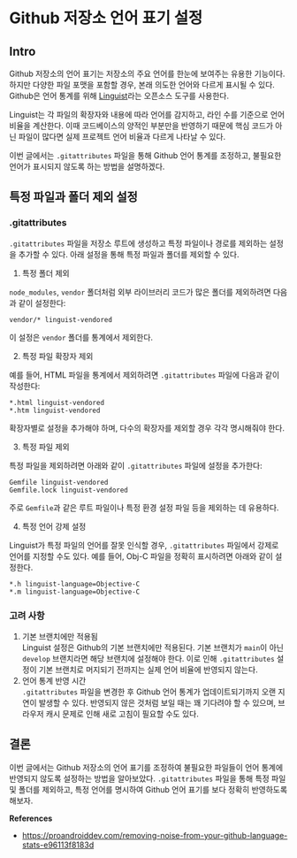 # Github 저장소 언어 표기 설정

## Intro

Github 저장소의 언어 표기는 저장소의 주요 언어를 한눈에 보여주는 유용한 기능이다. 하지만 다양한 파일 포맷을 포함할 경우, 본래 의도한 언어와 다르게 표시될 수 있다. Github은 언어 통계를 위해 [Linguist](https://github.com/github-linguist/linguist)라는 오픈소스 도구를 사용한다. 

Linguist는 각 파일의 확장자와 내용에 따라 언어를 감지하고, 라인 수를 기준으로 언어 비율을 계산한다. 이때 코드베이스의 양적인 부분만을 반영하기 때문에 핵심 코드가 아닌 파일이 많다면 실제 프로젝트 언어 비율과 다르게 나타날 수 있다.

이번 글에서는 `.gitattributes` 파일을 통해 Github 언어 통계를 조정하고, 불필요한 언어가 표시되지 않도록 하는 방법을 설명하겠다.

## 특정 파일과 폴더 제외 설정

### .gitattributes

`.gitattributes` 파일을 저장소 루트에 생성하고 특정 파일이나 경로를 제외하는 설정을 추가할 수 있다. 아래 설정을 통해 특정 파일과 폴더를 제외할 수 있다.

1. 특정 폴더 제외

`node_modules`, `vendor` 폴더처럼 외부 라이브러리 코드가 많은 폴더를 제외하려면 다음과 같이 설정한다:

```text
vendor/* linguist-vendored
```
이 설정은 `vendor` 폴더를 통계에서 제외한다.

2. 특정 파일 확장자 제외  

예를 들어, HTML 파일을 통계에서 제외하려면 `.gitattributes` 파일에 다음과 같이 작성한다:

```text
*.html linguist-vendored
*.htm linguist-vendored
```
확장자별로 설정을 추가해야 하며, 다수의 확장자를 제외할 경우 각각 명시해줘야 한다.

3. 특정 파일 제외 

특정 파일을 제외하려면 아래와 같이 `.gitattributes` 파일에 설정을 추가한다:

```text
Gemfile linguist-vendored
Gemfile.lock linguist-vendored
```
주로 `Gemfile`과 같은 루트 파일이나 특정 환경 설정 파일 등을 제외하는 데 유용하다.

4. 특정 언어 강제 설정  

Linguist가 특정 파일의 언어를 잘못 인식할 경우, `.gitattributes` 파일에서 강제로 언어를 지정할 수도 있다. 예를 들어, Obj-C 파일을 정확히 표시하려면 아래와 같이 설정한다.

```text
*.h linguist-language=Objective-C
*.m linguist-language=Objective-C
```

### 고려 사항

1. 기본 브랜치에만 적용됨  
   Linguist 설정은 Github의 기본 브랜치에만 적용된다. 기본 브랜치가 `main`이 아닌 `develop` 브랜치라면 해당 브랜치에 설정해야 한다. 이로 인해 `.gitattributes` 설정이 기본 브랜치로 머지되기 전까지는 실제 언어 비율에 반영되지 않는다.
2. 언어 통계 반영 시간  
   `.gitattributes` 파일을 변경한 후 Github 언어 통계가 업데이트되기까지 오랜 지연이 발생할 수 있다. 반영되지 않은 것처럼 보일 때는 꽤 기다려야 할 수 있으며, 브라우저 캐시 문제로 인해 새로 고침이 필요할 수도 있다.

## 결론

이번 글에서는 Github 저장소의 언어 표기를 조정하여 불필요한 파일들이 언어 통계에 반영되지 않도록 설정하는 방법을 알아보았다. `.gitattributes` 파일을 통해 특정 파일 및 폴더를 제외하고, 특정 언어를 명시하여 Github 언어 표기를 보다 정확히 반영하도록 해보자.

**References**

- https://proandroiddev.com/removing-noise-from-your-github-language-stats-e96113f8183d
